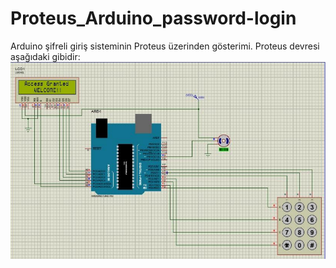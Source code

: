 # Proteus_Arduino_password-login
Arduino şifreli giriş sisteminin Proteus üzerinden gösterimi.
Proteus devresi aşağıdaki gibidir:
![](https://github.com/kubraturkoglu/Proteus_Arduino_password-login/blob/main/images/Proteus_devresi.PNG)
